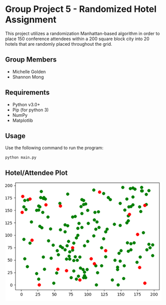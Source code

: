 # Group Project 5 - Randomized Hotel Assignment
This project utilizes a randomization Manhattan-based algorithm in order to place 150 conference attendees within a 200 square block city into 20 hotels that
are randomly placed throughout the grid.

## Group Members

- Michelle Golden
- Shannon Mong

## Requirements

- Python v3.0+
- Pip (for python 3)
- NumPy
- Matplotlib

## Usage

Use the following command to run the program:

```
python main.py
```

## Hotel/Attendee Plot 
![Hotel Plot](./hotelplot.png)
